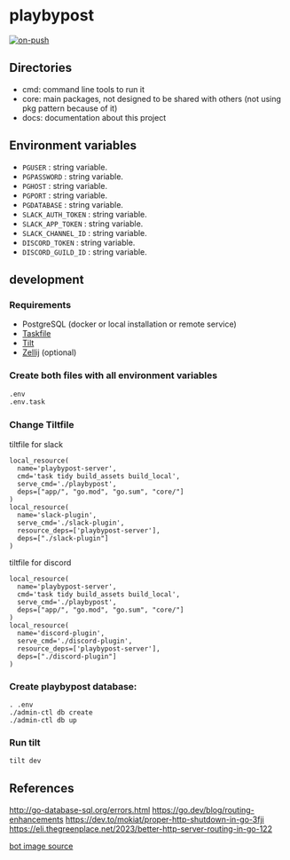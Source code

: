 # playbypost

[![on-push](https://github.com/betorvs/playbypost/actions/workflows/on-push.yaml/badge.svg)](https://github.com/betorvs/playbypost/actions/workflows/on-push.yaml)

## Directories

- cmd: command line tools to run it
- core: main packages, not designed to be shared with others (not using pkg pattern because of it)
- docs: documentation about this project

## Environment variables

- `PGUSER` : string variable. 
- `PGPASSWORD` : string variable. 
- `PGHOST` : string variable. 
- `PGPORT` : string variable. 
- `PGDATABASE` : string variable. 
- `SLACK_AUTH_TOKEN` : string variable. 
- `SLACK_APP_TOKEN` : string variable. 
- `SLACK_CHANNEL_ID` : string variable. 
- `DISCORD_TOKEN` : string variable. 
- `DISCORD_GUILD_ID` : string variable. 

## development

### Requirements

- PostgreSQL (docker or local installation or remote service)
- [Taskfile](https://taskfile.dev/)
- [Tilt](tilt.dev)
- [Zellij](https://zellij.dev/) (optional)

### Create both files with all environment variables
```bash
.env
.env.task
```

### Change Tiltfile

tiltfile for slack
```
local_resource(
  name='playbypost-server',
  cmd='task tidy build_assets build_local',
  serve_cmd='./playbypost',
  deps=["app/", "go.mod", "go.sum", "core/"]
)
local_resource(
  name='slack-plugin',
  serve_cmd='./slack-plugin',
  resource_deps=['playbypost-server'],
  deps=["./slack-plugin"]
)
```

tiltfile for discord
```
local_resource(
  name='playbypost-server',
  cmd='task tidy build_assets build_local',
  serve_cmd='./playbypost',
  deps=["app/", "go.mod", "go.sum", "core/"]
)
local_resource(
  name='discord-plugin',
  serve_cmd='./discord-plugin',
  resource_deps=['playbypost-server'],
  deps=["./discord-plugin"]
)
```

### Create playbypost database:
```
. .env
./admin-ctl db create
./admin-ctl db up
```

### Run tilt

```bash
tilt dev
```

## References

http://go-database-sql.org/errors.html
https://go.dev/blog/routing-enhancements
https://dev.to/mokiat/proper-http-shutdown-in-go-3fji
https://eli.thegreenplace.net/2023/better-http-server-routing-in-go-122

[bot image source](https://www.freepik.com/free-vector/floating-robot_82654546.htm#fromView=search&page=1&position=13&uuid=44c37a73-28a9-4b70-8d0d-711903439bc1)
